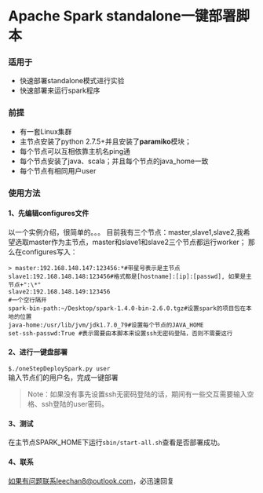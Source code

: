 # Apache Spark standalone一键部署脚本
### 适用于
- 快速部署standalone模式进行实验
- 快速部署来运行spark程序

### 前提
- 有一套Linux集群
- 主节点安装了python 2.7.5+并且安装了**paramiko**模块；
- 每个节点可以互相依靠主机名ping通
- 每个节点安装了java、scala；并且每个节点的java_home一致
- 每个节点有相同用户user

### 使用方法
#### 1、先编辑configures文件
以一个实例介绍，很简单的。。。
目前我有三个节点：master,slave1,slave2,我希望选取master作为主节点，master和slave1和slave2三个节点都运行worker；
那么在configures写入：

```
> master:192.168.148.147:123456:*#带星号表示是主节点
slave1:192.168.148.148:123456#格式都是[hostname]:[ip]:[passwd], 如果是主节点+":\*"
slave2:192.168.148.149:123456
#一个空行隔开
spark-bin-path:~/Desktop/spark-1.4.0-bin-2.6.0.tgz#设置spark的项目包在本地的位置
java-home:/usr/lib/jvm/jdk1.7.0_79#设置每个节点的JAVA_HOME
set-ssh-passwd:True #表示需要由本脚本来设置ssh无密码登陆，否则不需要这行
```


#### 2、进行一键盘部署

`$./oneStepDeploySpark.py user`<br/>
输入节点们的用户名，完成一键部署<br/>



> Note：如果没有事先设置ssh无密码登陆的话，期间有一些交互需要输入空格、ssh登陆的user密码。




#### 3、测试
在主节点SPARK_HOME下运行`sbin/start-all.sh`查看是否部署成功。

#### 4、联系

如果有问题联系leechan8@outlook.com，必迅速回复
